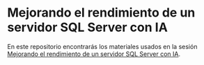 # Mejorando el rendimiento de un servidor SQL Server con IA

En este repositorio encontrarás los materiales usados en la sesión [Mejorando el rendimiento de un servidor SQL Server con IA](https://www.youtube.com/watch?v=CbmWdYkV_L8&list=PLbNXjE8OQW5ycKQVX-mwzPc4NS4mzGEK1&index=4&t=7s).